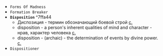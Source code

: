 - `Forms Of Madness`
- `Formation Breaker`
- **`Disposition`** ^7ffa44
	- Диспозиция - термин обозначающий боевой строй [с.](https://ru.wikipedia.org/wiki/%D0%91%D0%BE%D0%B5%D0%B2%D0%BE%D0%B9_%D0%BF%D0%BE%D1%80%D1%8F%D0%B4%D0%BE%D0%BA)	
	- disposition - a person's inherent qualities of mind and character - нрав, характер человека [с.](https://www.oxfordlearnersdictionaries.com/definition/english/disposition?q=disposition)
	- disposition - (archaic) - the determination of events by divine power. [c.](https://www.encyclopedia.com/social-sciences-and-law/law/law/disposition)
- `Dispositioner`